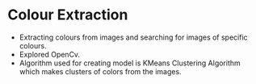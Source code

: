 # Colour Extraction
- Extracting colours from images and searching for images of specific colours.   
- Explored OpenCv.     
- Algorithm used for creating model is KMeans Clustering Algorithm which makes clusters of colors from the images.
